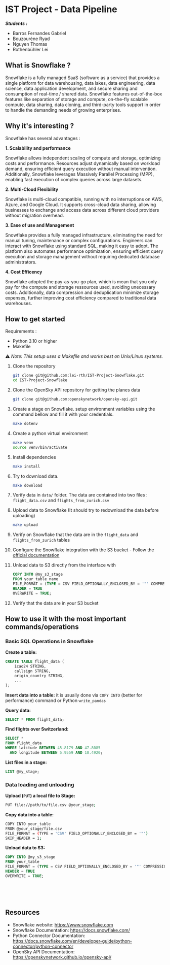 # IST Project - Data Pipeline 

***Students :***
 - Barros Fernandes Gabriel
 - Bouzourène Ryad
 - Nguyen Thomas
 - Rothenbühler Lei

## What is Snowflake ? 

Snowflake is a fully managed SaaS (software as a service) that provides a single platform for data warehousing, data lakes, data engineering, data science, data application development, and secure sharing and consumption of real-time / shared data. Snowflake features out-of-the-box features like separation of storage and compute, on-the-fly scalable compute, data sharing, data cloning, and third-party tools support in order to handle the demanding needs of growing enterprises.

## Why it's interesting ? 

Snowflake has several advantages :

**1. Scalability and performance**

Snowflake allows independent scaling of compute and storage, optimizing costs and performance. Resources adjust dynamically based on workload demand, ensuring efficient query execution without manual intervention. Additionally, Snowflake leverages Massively Parallel Processing (MPP), enabling fast execution of complex queries across large datasets.

**2. Multi-Cloud Flexibility**

Snowflake is multi-cloud compatible, running with no interruptions on AWS, Azure, and Google Cloud. It supports cross-cloud data sharing, allowing businesses to exchange and access data across different cloud providers without migration overhead.

**3. Ease of use and Management**

Snowflake provides a fully managed infrastructure, eliminating the need for manual tuning, maintenance or complex configurations. Engineers can interact with Snowflake using standard SQL, making it easy to adopt. The platform also automates performance optimization, ensuring efficient query execution and storage management without requiring dedicated database administrators.

**4. Cost Efficency**

Snowflake adopted the pay-as-you-go plan, which is mean that you only pay for the compute and storage ressources used, avoiding unecessary costs. Additionally, data compression and deduplication minimize storage expenses, further improving cost efficiency compared to traditional data warehouses.

## How to get started

Requirements :
- Python 3.10 or higher
- Makefile

⚠️ _Note: This setup uses a Makefile and works best on Unix/Linux systems._

1. Clone the repository
    ```bash
    git clone git@github.com:lei-rth/IST-Project-Snowflake.git
    cd IST-Project-Snowflake
    ```

2. Clone the OpenSky API repository for getting the planes data 
    ```bash
    git clone git@github.com:openskynetwork/opensky-api.git
    ```

3. Create a stage on Snowflake. setup environment variables using the command bellow and fill it with your credentials. 
    ```bash
    make dotenv
    ```

4. Create a python virtual environment
    ```bash
    make venv
    source venv/bin/activate
    ```

5. Install dependencies
    ```bash
    make install
    ```

6. Try to download data. 
    ```bash
    make download
    ```

7. Verify data in `data/` folder. The data are contained into two files : `flight_data.csv` and `flights_from_zurich.csv`

8. Upload data to Snowflake (It should try to redownload the data before uploading)
    ```bash
    make upload
    ```

9. Verify on Snowflake that the data are in the `flight_data` and `flights_from_zurich` tables

10. Configure the Snowflake integration with the S3 bucket - Follow the [official documentation](https://docs.snowflake.com/en/user-guide/data-load-s3-config-storage-integration)

11. Unload data to S3 directly from the interface with
    ```sql
    COPY INTO @my_s3_stage
    FROM your_table_name
    FILE_FORMAT = (TYPE = CSV FIELD_OPTIONALLY_ENCLOSED_BY = '"' COMPRESSION = NONE)
    HEADER = TRUE
    OVERWRITE = TRUE;
    ```
12. Verify that the data are in your S3 bucket

## How to use it with the most important commands/operations

### Basic SQL Operations in Snowflake

**Create a table:**

```sql
CREATE TABLE flight_data (
    icao24 STRING,
    callsign STRING,
    origin_country STRING,
    ...
);
```

**Insert data into a table:** it is usually done via `COPY INTO` (better for performance) command or Python `write_pandas`

**Query data:**

```sql
SELECT * FROM flight_data;
```

**Find flights over Switzerland:**

```sql
SELECT *
FROM flight_data
WHERE latitude BETWEEN 45.8179 AND 47.8085
  AND longitude BETWEEN 5.9559 AND 10.4920;
```

**List files in a stage:**

```sql
LIST @my_stage;
```

### Data loading and unloading

**Upload (`PUT`) a local file to Stage:**

```bash
PUT file://path/to/file.csv @your_stage;
```

**Copy data into a table:**

```bash
COPY INTO your_table
FROM @your_stage/file.csv
FILE_FORMAT = (TYPE = 'CSV' FIELD_OPTIONALLY_ENCLOSED_BY = '"')
SKIP_HEADER = 1;
```

**Unload data to S3:**
```sql
COPY INTO @my_s3_stage
FROM your_table
FILE_FORMAT = (TYPE = CSV FIELD_OPTIONALLY_ENCLOSED_BY = '"' COMPRESSION = NONE)
HEADER = TRUE
OVERWRITE = TRUE;
```
<br>
<br>
<br>

## Resources

- Snowflake website: https://www.snowflake.com
- Snowflake Documentation: https://docs.snowflake.com/
- Python Connector Documentation: https://docs.snowflake.com/en/developer-guide/python-connector/python-connector
- OpenSky API Documentation: https://openskynetwork.github.io/opensky-api/
